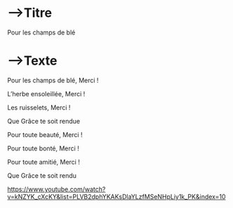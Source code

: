 

# -->Titre

Pour les champs de blé



# -->Texte

Pour les champs de blé, Merci !

L’herbe ensoleillée, Merci !

Les ruisselets, Merci !

Que Grâce te soit rendue





Pour toute beauté, Merci !

Pour toute bonté, Merci !

Pour toute amitié, Merci !

Que Grâce te soit rendu



https://www.youtube.com/watch?v=kNZYK_cXcKY&list=PLVB2dphYKAKsDlaYLzfMSeNHpLiy1k_PK&index=10

